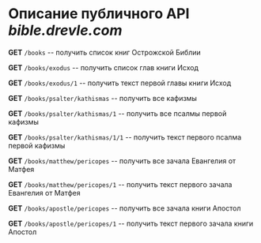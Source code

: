 # Описание публичного API _bible.drevle.com_



**GET** `/books` -- получить список книг Острожской Библии

**GET** `/books/exodus` -- получить список глав книги Исход

**GET** `/books/exodus/1` -- получить текст первой главы книги Исход

**GET** `/books/psalter/kathismas` -- получить все кафизмы

**GET** `/books/psalter/kathismas/1` -- получить все псалмы первой кафизмы

**GET** `/books/psalter/kathismas/1/1` -- получить текст первого псалма первой кафизмы

**GET** `/books/matthew/pericopes` -- получить все зачала Евангелия от Матфея

**GET** `/books/matthew/pericopes/1` -- получить текст первого зачала Евангелия от Матфея

**GET** `/books/apostle/pericopes` -- получить все зачала книги Апостол

**GET** `/books/apostle/pericopes/1` -- получить текст первого зачала книги Апостол
